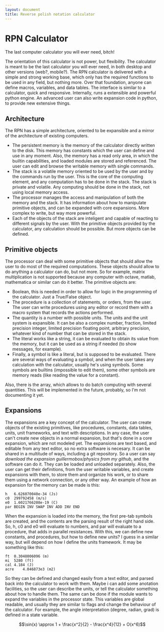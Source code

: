 ```yaml
---
layout: document
title: Reverse polish notation calculator
---
```


RPN Calculator
==============

The last computer calculator you will ever need, bitch!

The orientation of this calculator is not power, but flexibility. The
calculator is meant to be the last calculator you will ever need, in both
desktop and other versions (web?, mobile?). The RPN calculator is delivered
with a simple and strong working base, which only has the required functions to
be used in any field, but nothing more. Over that foundation, anyone can define
macros, variables, and data tables. The interface is similar to a calculator,
quick and responsive. Internally, runs a extensible and powerful python engine.
An advanced user can also write expansion code in python, to provide new
extensive things.

Architecture
------------

The RPN has a simple architecture, oriented to be expansible and a mirror of
the architecture of existing computers.

  - The persistent memory is the memory of the calculator directly written to the disk. This memory has constants which the user can define and use in any moment. Also, the memory has a read only area, in which the builtin capabilities, and loaded modules are stored and referenced. The user can edit and browse the writable memory with single commands.
  - The stack is a volatile memory oriented to be used by the user and by the commands run by the user. This is the core of the computing element, and any computation has to be done in the stack. The stack is private and volatile. Any computing should be done in the stack, not using local memory access.
  - The processor manages the access and manipulation of both the memory and the stack. It has information about how to manipulate primitive objects, and can be expanded with core expansions. More complex to write, but way more powerful.
  - Each of the objects of the stack are inteligent and capable of reacting to different signals by the user. With the primitive objects provided by the calculator, any calculation should be possible. But more objects can be defined.

Primitive objects
-----------------

The processor can deal with some primitive objects that should allow the user
to do most of the required computations. These objects should allow to do
anything a calculator can do, but not more. So for example, matrix
multiplication is not supported because any computer with octave, matlab,
mathematica or similar can do it better. The primitive objects are:

  - Boolean, this is needed in order to allow for logic in the programming of
    the calculator. Just a True/False object.
  - The procedure is a collection of statements, or orders, from the user. The
    user can write procedures using any editor or record them with a macro
    system that records the actions performed.
  - The quantity is a number with possible units. The units and the unit system
    is expansible. It can be also a complex number, fraction, limited precision
    integer, limited precision floating point, arbitrary precision, whatever
    kind of number that can be stored in the stack.
  - The literal works like a string, it can be evaluated to obtain its value
    from the memory, but it can be used as a string if needed (to show
    messages, for example).
  - Finally, a symbol is like a literal, but is supposed to be evaluated. There
    are several ways of evaluating a symbol, and when the user takes any
    calculation with the calculator, usually he's using symbols. Some symbols
    are builtins (impossible to edit them), some other symbols are memory reads
    (like reading the value for a constant).

Also, there is the array, which allows to do batch computing with several
quantities. This will be implemented in the future, probably, so I'm not
documenting it yet.

Expansions
----------

The expansions are a key concept of the calculator. The user can create objects
of the existing primitives, like procedures, constants, data tables, units,
unit frameworks, and text with descriptions. In any case, the user can't create
new objects in a normal expansion, but that's done in a core expansion, which
are not modeled yet.  The expansions are text based, and editable from any text
editor, so no extra software is necesary. It can be shared in a multitude of
ways, including a git repository. So a user can say *download the expansion
guillermobox/physics from my github*, and the software can do it. They can be
loaded and unloaded separately. Also, the user can get their definitions, from
the user writable variables, and create expansions with them, to store them and
organize his work, or to share them using a network connection, or any other
way.  An example of how an expansion for the memory can be made is this:

	h	6.626070040e-34 (Js)
	c0	299792458 (m/s)
	e0	1.6021766208e-19 (C)
	par	BEGIN INV SWAP INV ADD INV END

When the expansion is loaded into the memory, the first pre-tab symbols are
created, and the contents are the parsing result of the right hand side. So, h,
c0 and e0 will evaluate to numbers, and par will evaluate to a procedure, that
adds in parallel resistances. With this, we can define new constants, and
procedures, but how to define new units? I guess in a similar way, but will
depend on how I define the units framework. It may be something like this:

	ft	0.3048006096 (m)
	mi	5280 (ft)
	cal	4.184 (J)
	acre	4.046873e3 (m2)

So they can be defined and changed easily from a text editor, and parsed back
into the calculator to work with them. Maybe i can add some anotation
facilities, so the user can describe the units, or tell the calculator
something about how to handle them. The same can be done if the module wants to
expand the variables in the processor state. This variables are global
readable, and usually they are similar to flags and change the behaviour of the
calculator. For example, the angle interpretation (degree, radian, grad) is
defined in a state variable.

$$\sin(x) \approx 1 + \frac{x^2}{2} - \frac{x^4}{12} + O(x^6)$$

